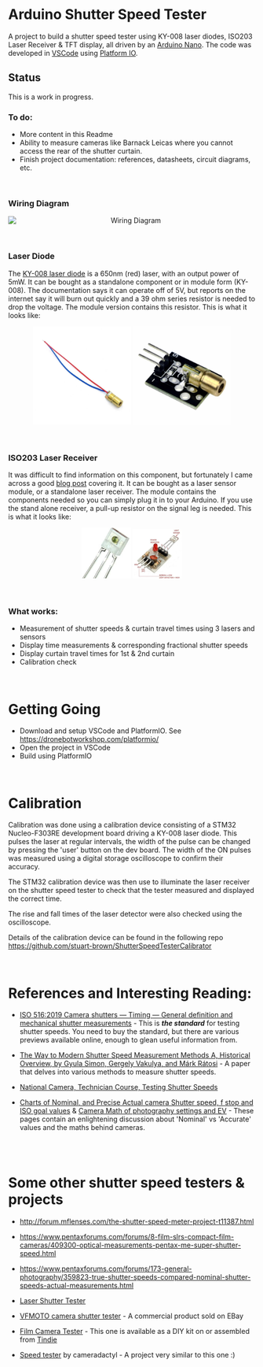 # Arduino Shutter Speed Tester

A project to build a shutter speed tester using KY-008 laser diodes, ISO203 Laser Receiver & TFT display, all driven by an [Arduino Nano](https://docs.arduino.cc/hardware/nano). The code was developed in [VSCode](https://code.visualstudio.com/) using [Platform IO](https://platformio.org/). 
<br>


## Status
This is a work in progress.
<br>


### To do:
* More content in this Readme
* Ability to measure cameras like Barnack Leicas where you cannot access the rear of the shutter curtain.
* Finish project documentation: references, datasheets, circuit diagrams, etc. 
<br>


### Wiring Diagram
<p align="center">
<img
  src="WiringDiagram/WiringDiagram.png"
  alt="Wiring Diagram"
  title="Wiring Diagram"
  width="600"
  style="display: inline-block; margin: 0 auto;">
</p>
<br>


### Laser Diode
The [KY-008 laser diode](https://arduinomodules.info/ky-008-laser-transmitter-module/) is a 650nm (red) laser, with an output power of 5mW. It can be bought as a standalone component or in module form (KY-008). The documentation says it can operate off of 5V, but reports on the internet say it will burn out quickly and a 39 ohm series resistor is needed to drop the voltage. The module version contains this resistor. This is what it looks like:
<p align="center">
<img
  src="Datasheets/KY-008 Laser Diode/LaserDiode.jpg"
  alt="Laser Diode (Standalone)"
  title="Laser Diode (Standalone)"
  width="200"
  style="display: inline-block; margin: 0 auto;">
<img
  src="Datasheets/KY-008 Laser Diode/LaserDiodeModule.jpg"
  alt="Laser Diode (Module)"
  title="Laser Diode (Module)"
  width="200"
  style="display: inline-block; margin: 0 auto;">
</p>
<br>


### ISO203 Laser Receiver
It was difficult to find information on this component, but fortunately I came across a good [blog post](https://www.codrey.com/electronic-circuits/the-mysterious-laser-receiver-sensor-module/) covering it. It can be bought as a laser sensor module, or a standalone laser receiver. The module contains the components needed so you can simply plug it in to your Arduino. If you use the stand alone receiver, a pull-up resistor on the signal leg is needed.  This is what it looks like:
<p align="center"> 
<img
  src="Datasheets/ISO203 Laser Receiver/ISO203-Laser-Receiver.jpg"
  alt="Laser Receiver"
  title="Laser Receiver"
  width="200"
  style="display: inline-block; margin: 0 auto; max-width: 100px">
<img
  src="Datasheets/ISO203 Laser Receiver/ISO203-Laser-Sensor-Module.jpg"
  alt="Laser Sensor Module"
  title="Laser Sensor Module"
  width="200"
  style="display: inline-block; margin: 0 auto; max-width: 100px">
</p> 

<br>


### What works:
* Measurement of shutter speeds & curtain travel times using 3 lasers and sensors
* Display time measurements & corresponding fractional shutter speeds  
* Display curtain travel times for 1st & 2nd curtain
* Calibration check
<br>


# Getting Going
* Download and setup VSCode and PlatformIO. See https://dronebotworkshop.com/platformio/
* Open the project in VSCode
* Build using PlatformIO
<br>

# Calibration
Calibration was done using a calibration device consisting of a STM32 Nucleo-F303RE development board driving a KY-008 laser diode. This pulses the laser at regular intervals, the width of the pulse can be changed by pressing the 'user' button on the dev board. The width of the ON pulses was measured using a digital storage oscilloscope to confirm their accuracy.

The STM32 calibration device was then use to illuminate the laser receiver on the shutter speed tester to check that the tester measured and displayed the correct time.

The rise and fall times of the laser detector were also checked using the oscilloscope.

Details of the calibration device can be found in the following repo https://github.com/stuart-brown/ShutterSpeedTesterCalibrator

<br>

# References and Interesting Reading:
* [ISO 516:2019 Camera shutters — Timing — General definition and mechanical shutter measurements](https://www.iso.org/standard/70966.html) - This is __*the standard*__ for testing shutter speeds. You need to buy the standard, but there are various previews available online, enough to glean useful information from.

* [The Way to Modern Shutter Speed Measurement Methods A, Historical Overview, by Gyula Simon, Gergely Vakulya, and Márk Rátosi](https://www.mdpi.com/1424-8220/22/5/1871) - A paper that delves into various methods to measure shutter speeds.

* [National Camera, Technician Course, Testing Shutter Speeds](https://learncamerarepair.com/downloads/pdf/NatCam-Shutter-Test-Guide.pdf)

* [Charts of Nominal, and Precise Actual camera
Shutter speed, f stop and ISO goal values](https://www.scantips.com/lights/math.html) &  [Camera Math of photography settings and EV](https://www.scantips.com/lights/fstop2.html) - These pages contain an enlightening discussion about 'Nominal' vs 'Accurate' values and the maths behind cameras.


<br>
<br>

# Some other shutter speed testers & projects
* http://forum.mflenses.com/the-shutter-speed-meter-project-t11387.html

* https://www.pentaxforums.com/forums/8-film-slrs-compact-film-cameras/409300-optical-measurements-pentax-me-super-shutter-speed.html

* https://www.pentaxforums.com/forums/173-general-photography/359823-true-shutter-speeds-compared-nominal-shutter-speeds-actual-measurements.html

* [Laser Shutter Tester](https://community.element14.com/challenges-projects/project14/makingtime/b/blog/posts/laser-shutter-tester)

* [VFMOTO camera shutter tester](https://www.ebay.com/itm/154737256704) - A commercial product sold on EBay

* [Film Camera Tester](https://github.com/srozum/film_camera_tester/wiki) - This one is available as a DIY kit on or assembled from [Tindie](https://www.tindie.com/products/srozum/film-camera-tester/)

* [Speed tester](https://github.com/cameradactyl/Shutter-Timer) by cameradactyl - A project very similar to this one :)
